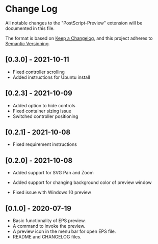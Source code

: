 # Change Log

All notable changes to the "PostScript-Preview" extension will be documented in this file.

The format is based on [Keep a Changelog](https://keepachangelog.com/en/1.0.0/),
and this project adheres to [Semantic Versioning](https://semver.org/spec/v2.0.0.html).



## [0.3.0] - 2021-10-11

- Fixed controller scrolling
- Added instructions for Ubuntu install



## [0.2.3] - 2021-10-09

- Added option to hide controls
- Fixed container sizing issue
- Switched controller positioning



## [0.2.1] - 2021-10-08

- Fixed requirement instructions

  

## [0.2.0] - 2021-10-08

- Added support for SVG Pan and Zoom
- Added support for changing background color of preview window

- Fixed issue with Windows 10 preview

  

## [0.1.0] - 2020-07-19

- Basic functionality of EPS preview.
- A command to invoke the preview.
- A preview icon in the menu bar for open EPS file.
- README and CHANGELOG files.
